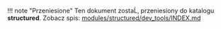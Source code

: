 ﻿!!! note "Przeniesione"
    Ten dokument zostaĹ‚ przeniesiony do katalogu **structured**.
    Zobacz spis: [modules/structured/dev_tools/INDEX.md](../modules/structured/dev_tools/INDEX.md)
